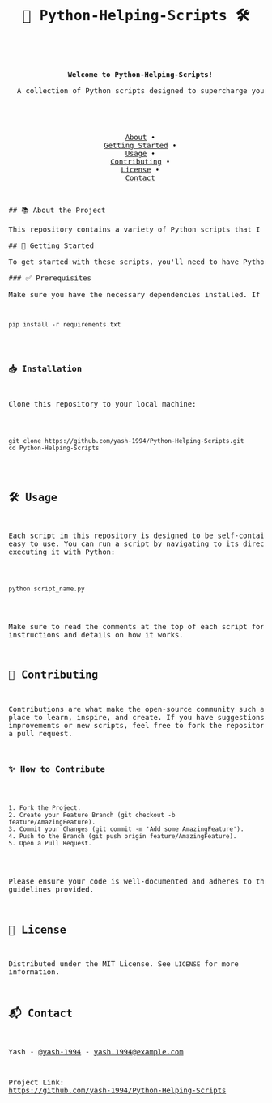 <pre>
<h1 align="center">🐍 Python-Helping-Scripts 🛠️</h1>

<p align="center">
  <strong>Welcome to Python-Helping-Scripts!</strong><br>
  A collection of Python scripts designed to supercharge your daily workflows. From automation to data management, these scripts help you get more done with less effort. 
</p>

<p align="center">
  <a href="#about-the-project">About</a> •
  <a href="#getting-started">Getting Started</a> •
  <a href="#usage">Usage</a> •
  <a href="#contributing">Contributing</a> •
  <a href="#license">License</a> •
  <a href="#contact">Contact</a>
</p>

## 📚 About the Project

This repository contains a variety of Python scripts that I use in my daily productivity workflows. Whether you're automating repetitive tasks, managing data, or just looking for ways to optimize your day-to-day operations, these scripts have you covered.

## 🚀 Getting Started

To get started with these scripts, you'll need to have Python installed on your machine. You can download Python from the official <a href="https://www.python.org/downloads/">Python website</a>.

### ✅ Prerequisites

Make sure you have the necessary dependencies installed. If any script requires specific libraries, they will be listed at the beginning of the script. You can install them using pip:

<pre><code>
pip install -r requirements.txt
</code></pre>

### 📥 Installation

Clone this repository to your local machine:

<pre><code>
git clone https://github.com/yash-1994/Python-Helping-Scripts.git
cd Python-Helping-Scripts
</code></pre>

## 🛠️ Usage

Each script in this repository is designed to be self-contained and easy to use. You can run a script by navigating to its directory and executing it with Python:

<pre><code>
python script_name.py
</code></pre>

Make sure to read the comments at the top of each script for specific instructions and details on how it works.

## 🤝 Contributing

Contributions are what make the open-source community such an amazing place to learn, inspire, and create. If you have suggestions for improvements or new scripts, feel free to fork the repository and create a pull request.

### ✨ How to Contribute

<pre><code>
1. Fork the Project.
2. Create your Feature Branch (git checkout -b feature/AmazingFeature).
3. Commit your Changes (git commit -m 'Add some AmazingFeature').
4. Push to the Branch (git push origin feature/AmazingFeature).
5. Open a Pull Request.
</code></pre>

Please ensure your code is well-documented and adheres to the style guidelines provided.

## 📜 License

Distributed under the MIT License. See <code>LICENSE</code> for more information.

## 📬 Contact

Yash - <a href="https://twitter.com/yash-1994">@yash-1994</a> - yash.1994@example.com

Project Link: <a href="https://github.com/yash-1994/Python-Helping-Scripts">https://github.com/yash-1994/Python-Helping-Scripts</a>
</pre>
